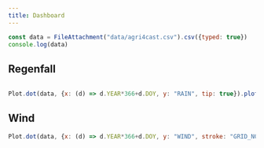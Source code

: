 ```yaml
---
title: Dashboard
---
```


```js
const data = FileAttachment("data/agri4cast.csv").csv({typed: true})
console.log(data)
```

## Regenfall

```js

Plot.dot(data, {x: (d) => d.YEAR*366+d.DOY, y: "RAIN", tip: true}).plot()

```

## Wind

```js
Plot.dot(data, {x: (d) => d.YEAR*366+d.DOY, y: "WIND", stroke: "GRID_NO"}).plot()

```